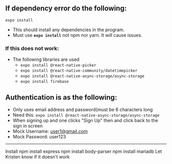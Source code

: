 
## If dependency error do the following:
`expo install`


* This should install any dependencies in the program.
* Must use **`expo install`** not npm nor yarn. It will cause issues. 
 

### If this does not work:
* The following libraries are used
  *  `expo install @react-native-picker`
  *  `expo install @react-native-community/datetimepicker`
  *  `expo install @react-native-async-storage/async-storage`
  *  `expo install firebase`

##  Authentication is as the following:
*  Only uses email address and password(must be 6 characters long
*  Need this: `expo install @react-native-async-storage/async-storage`
*  When signing up and one clicks "Sign Up" then and click back to the sign in screen
*  Mock Username: user1@gmail.com
*  Mock Password: user123
___________________________________________________________________________________________



Install 
npm install express
npm install body-parser
npm install mariadb
Let Kristen know if it doesn't work


